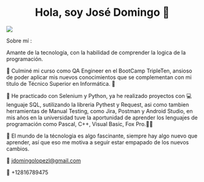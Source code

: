 <div align="center">
<h1 align="center">Hola, soy José Domingo 👋</h1>
</div>
<img src="https://imgur.com/Q3yrXyR.png">

Sobre mí :

Amante de la tecnología, con la habilidad de comprender la logica de la programación.

🔭 Culminé mi curso como QA Engineer en el BootCamp TripleTen, ansioso de poder aplicar mis nuevos conocimientos que se complementan con mi titulo de Técnico Superior en Informática. 💪

🌱 He practicado con Selenium y Python, ya he realizado proyectos con 💻 lenguaje SQL, sutilizando la libreria Pythest y Request, asi como tambien herramientas de Manual Testing, como Jira, Postman y Android Studio, en mis años en la universidad tuve la aportunidad de aprender los lenguajes de programación como Pascal, C++, Visual Basic, Fox Pro.🧑‍💻

💓 El mundo de la técnologia es algo fascinante, siempre hay algo nuevo que aprender, así que eso me motiva a seguir estar empapado de los nuevos cambios.

📧 jdomingolopezl@gmail.com

📱 +12816789475
